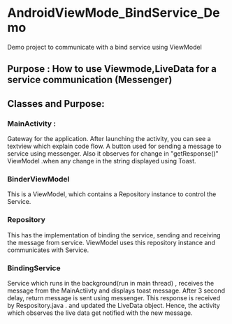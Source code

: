 # AndroidViewMode_BindService_Demo
Demo project to communicate with a bind service using ViewModel

## Purpose : How to use Viewmode,LiveData for a service communication (Messenger)

## Classes and Purpose:
### MainActivity : 
Gateway for the application. After launching the activity, you can see a textview which explain code flow.
A button used for sending a message to service using messenger.
Also  it observes for change in "getResponse()" ViewModel .when any change in the string displayed using Toast.

### BinderViewModel
This is a ViewModel, which contains a Repository instance to control the Service.

### Repository
This has the implementation of binding the service, sending and receiving the message from service.
ViewModel uses this repository instance and communicates with Service.

### BindingService
Service which runs in the background(run in main thread) , receives the message from the MainActiivty and displays toast message.
After 3 second delay, return message is sent using messenger.
This response is received by Respository.java . and updated the LiveData<String> object.
Hence, the activity which observes the live data get notified with the new message.
